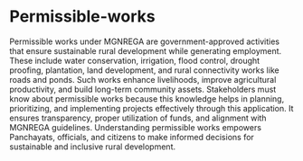 # Permissible-works
Permissible works under MGNREGA are government-approved activities that ensure sustainable rural development while generating employment. These include water conservation, irrigation, flood control, drought proofing, plantation, land development, and rural connectivity works like roads and ponds. Such works enhance livelihoods, improve agricultural productivity, and build long-term community assets. Stakeholders must know about permissible works because this knowledge helps in planning, prioritizing, and implementing projects effectively through this application. It ensures transparency, proper utilization of funds, and alignment with MGNREGA guidelines. Understanding permissible works empowers Panchayats, officials, and citizens to make informed decisions for sustainable and inclusive rural development.
